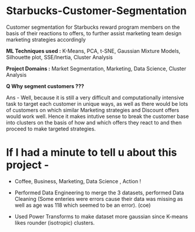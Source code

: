 # Starbucks-Customer-Segmentation
Customer segmentation for Starbucks reward program members on the basis of their reactions to offers, to further assist marketing team design marketing strategies accordingly

**ML Techniques used :** K-Means, PCA, t-SNE, Gaussian Mixture Models, Silhouette plot, SSE/Inertia, Cluster Analysis

**Project Domains :** Market Segmentation, Marketing, Data Science, Cluster Analysis

**Q Why segment customers ???**

Ans - Well, because it is still a very difficult and computationally intensive task to target each customer in unique ways, as well as there would be lots of customers on which similar Marketing strategies and Discount offers would work well. Hence it makes intutive sense to break the customer base into clusters on the basis of how and which offers they react to and then proceed to make targeted strategies.

# If I had a minute to tell u about this project -
+ Coffee, Business, Marketing, Data Science , Action !

+ Performed Data Engineering to merge the 3 datasets, performed Data Cleaning (Some enteries were errors cause their data was missing as well as age was 118 which seemed to be an error). (coe)

+ Used Power Transforms to make dataset more gaussian since K-means likes rounder (isotropic) clusters.
